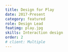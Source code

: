 ```yaml
---
title: Design for Play
date: 2017-Present
category: featured
role: Design Lead
featimg: play.jpg
skills: Interaction design
order: 2
# client: Multiple
---
```

